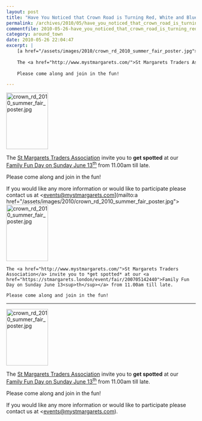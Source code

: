 ```yaml
---
layout: post
title: "Have You Noticed that Crown Road is Turning Red, White and Blue?"
permalink: /archives/2010/05/have_you_noticed_that_crown_road_is_turning_red_wh.html
commentfile: 2010-05-26-have_you_noticed_that_crown_road_is_turning_red_wh
category: around_town
date: 2010-05-26 22:04:47
excerpt: |
    [a href="/assets/images/2010/crown_rd_2010_summer_fair_poster.jpg"><img alt="crown_rd_2010_summer_fair_poster.jpg" src="/assets/images/2010/crown_rd_2010_summer_fair_poster-thumb.jpg" width="111" height="150" class="photo right" /></a>
    
    The <a href="http://www.mystmargarets.com/">St Margarets Traders Association</a> invite you to *get spotted* at our <a href="https://stmargarets.london/event/fair/200705142440">Family Fun Day on Sunday June 13<sup>th</sup></a> from 11.00am till late.
    
    Please come along and join in the fun!

---
```


<a href="/assets/images/2010/crown_rd_2010_summer_fair_poster.jpg"><img alt="crown_rd_2010_summer_fair_poster.jpg" src="/assets/images/2010/crown_rd_2010_summer_fair_poster-thumb.jpg" width="111" height="150" class="photo right" /></a>

The [St Margarets Traders Association](http://www.mystmargarets.com/) invite you to **get spotted** at our [Family Fun Day on Sunday June 13<sup>th</sup>](/event/fair/200705142440) from 11.00am till late.

Please come along and join in the fun!

If you would like any more information or would like to participate please contact us at <events@mystmargarets.com](mailto:a href="/assets/images/2010/crown_rd_2010_summer_fair_poster.jpg"><img alt="crown_rd_2010_summer_fair_poster.jpg" src="/assets/images/2010/crown_rd_2010_summer_fair_poster-thumb.jpg" width="111" height="150" class="photo right" /></a>
    
    The <a href="http://www.mystmargarets.com/">St Margarets Traders Association</a> invite you to *get spotted* at our <a href="https://stmargarets.london/event/fair/200705142440">Family Fun Day on Sunday June 13<sup>th</sup></a> from 11.00am till late.
    
    Please come along and join in the fun!

---

<a href="/assets/images/2010/crown_rd_2010_summer_fair_poster.jpg"><img alt="crown_rd_2010_summer_fair_poster.jpg" src="/assets/images/2010/crown_rd_2010_summer_fair_poster-thumb.jpg" width="111" height="150" class="photo right" /></a>

The [St Margarets Traders Association](http://www.mystmargarets.com/) invite you to **get spotted** at our [Family Fun Day on Sunday June 13<sup>th</sup>](/event/fair/200705142440) from 11.00am till late.

Please come along and join in the fun!

If you would like any more information or would like to participate please contact us at <events@mystmargarets.com).
